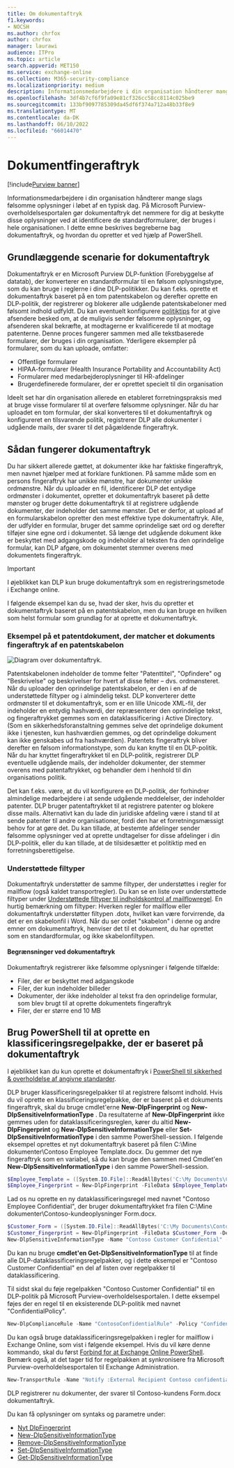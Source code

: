 ```yaml
---
title: Om dokumentaftryk
f1.keywords:
- NOCSH
ms.author: chrfox
author: chrfox
manager: laurawi
audience: ITPro
ms.topic: article
search.appverid: MET150
ms.service: exchange-online
ms.collection: M365-security-compliance
ms.localizationpriority: medium
description: Informationsmedarbejdere i din organisation håndterer mange slags følsomme oplysninger i løbet af en typisk dag. Dokumentaftryk gør det nemmere for dig at beskytte disse oplysninger ved at identificere standardformularer, der bruges i hele organisationen. I dette emne beskrives begreberne bag dokumentaftryk, og hvordan du opretter et ved hjælp af PowerShell.
ms.openlocfilehash: 3df4b7cf6f9fa09e81cf326cc58cc8114c025be9
ms.sourcegitcommit: 133bf9097785309da45df6f374a712a48b33f8e9
ms.translationtype: MT
ms.contentlocale: da-DK
ms.lasthandoff: 06/10/2022
ms.locfileid: "66014470"
---
```

# <a name="document-fingerprinting"></a>Dokumentfingeraftryk

[!include[Purview banner](../includes/purview-rebrand-banner.md)]

Informationsmedarbejdere i din organisation håndterer mange slags følsomme oplysninger i løbet af en typisk dag. På Microsoft Purview-overholdelsesportalen gør dokumentaftryk det nemmere for dig at beskytte disse oplysninger ved at identificere de standardformularer, der bruges i hele organisationen. I dette emne beskrives begreberne bag dokumentaftryk, og hvordan du opretter et ved hjælp af PowerShell.

## <a name="basic-scenario-for-document-fingerprinting"></a>Grundlæggende scenarie for dokumentaftryk

Dokumentaftryk er en Microsoft Purview DLP-funktion (Forebyggelse af datatab), der konverterer en standardformular til en følsom oplysningstype, som du kan bruge i reglerne i dine DLP-politikker. Du kan f.eks. oprette et dokumentaftryk baseret på en tom patentskabelon og derefter oprette en DLP-politik, der registrerer og blokerer alle udgående patentskabeloner med følsomt indhold udfyldt. Du kan eventuelt konfigurere [politiktips](use-notifications-and-policy-tips.md) for at give afsendere besked om, at de muligvis sender følsomme oplysninger, og afsenderen skal bekræfte, at modtagerne er kvalificerede til at modtage patenterne. Denne proces fungerer sammen med alle tekstbaserede formularer, der bruges i din organisation. Yderligere eksempler på formularer, som du kan uploade, omfatter:

- Offentlige formularer
- HIPAA-formularer (Health Insurance Portability and Accountability Act)
- Formularer med medarbejderoplysninger til HR-afdelinger
- Brugerdefinerede formularer, der er oprettet specielt til din organisation

Ideelt set har din organisation allerede en etableret forretningspraksis med at bruge visse formularer til at overføre følsomme oplysninger. Når du har uploadet en tom formular, der skal konverteres til et dokumentaftryk og konfigureret en tilsvarende politik, registrerer DLP alle dokumenter i udgående mails, der svarer til det pågældende fingeraftryk.

## <a name="how-document-fingerprinting-works"></a>Sådan fungerer dokumentaftryk

Du har sikkert allerede gættet, at dokumenter ikke har faktiske fingeraftryk, men navnet hjælper med at forklare funktionen. På samme måde som en persons fingeraftryk har unikke mønstre, har dokumenter unikke ordmønstre. Når du uploader en fil, identificerer DLP det entydige ordmønster i dokumentet, opretter et dokumentaftryk baseret på dette mønster og bruger dette dokumentaftryk til at registrere udgående dokumenter, der indeholder det samme mønster. Det er derfor, at upload af en formularskabelon opretter den mest effektive type dokumentaftryk. Alle, der udfylder en formular, bruger det samme oprindelige sæt ord og derefter tilføjer sine egne ord i dokumentet. Så længe det udgående dokument ikke er beskyttet med adgangskode og indeholder al teksten fra den oprindelige formular, kan DLP afgøre, om dokumentet stemmer overens med dokumentets fingeraftryk.

> [!IMPORTANT]
> I øjeblikket kan DLP kun bruge dokumentaftryk som en registreringsmetode i Exchange online.

I følgende eksempel kan du se, hvad der sker, hvis du opretter et dokumentaftryk baseret på en patentskabelon, men du kan bruge en hvilken som helst formular som grundlag for at oprette et dokumentaftryk.

### <a name="example-of-a-patent-document-matching-a-document-fingerprint-of-a-patent-template"></a>Eksempel på et patentdokument, der matcher et dokuments fingeraftryk af en patentskabelon

![Diagram over dokumentaftryk.](../media/Document-Fingerprinting-diagram.png)

Patentskabelonen indeholder de tomme felter "Patenttitel", "Opfindere" og "Beskrivelse" og beskrivelser for hvert af disse felter – dvs. ordmønsteret. Når du uploader den oprindelige patentskabelon, er den i en af de understøttede filtyper og i almindelig tekst. DLP konverterer dette ordmønster til et dokumentaftryk, som er en lille Unicode XML-fil, der indeholder en entydig hashværdi, der repræsenterer den oprindelige tekst, og fingeraftrykket gemmes som en dataklassificering i Active Directory. (Som en sikkerhedsforanstaltning gemmes selve det oprindelige dokument ikke i tjenesten, kun hashværdien gemmes, og det oprindelige dokument kan ikke genskabes ud fra hashværdien). Patentets fingeraftryk bliver derefter en følsom informationstype, som du kan knytte til en DLP-politik. Når du har knyttet fingeraftrykket til en DLP-politik, registrerer DLP eventuelle udgående mails, der indeholder dokumenter, der stemmer overens med patentaftrykket, og behandler dem i henhold til din organisations politik.

Det kan f.eks. være, at du vil konfigurere en DLP-politik, der forhindrer almindelige medarbejdere i at sende udgående meddelelser, der indeholder patenter. DLP bruger patentaftrykket til at registrere patenter og blokere disse mails. Alternativt kan du lade din juridiske afdeling være i stand til at sende patenter til andre organisationer, fordi den har et forretningsmæssigt behov for at gøre det. Du kan tillade, at bestemte afdelinger sender følsomme oplysninger ved at oprette undtagelser for disse afdelinger i din DLP-politik, eller du kan tillade, at de tilsidesætter et politiktip med en forretningsberettigelse.

### <a name="supported-file-types"></a>Understøttede filtyper

Dokumentaftryk understøtter de samme filtyper, der understøttes i regler for mailflow (også kaldet transportregler). Du kan se en liste over understøttede filtyper under [Understøttede filtyper til indholdskontrol af mailflowregel](/exchange/security-and-compliance/mail-flow-rules/inspect-message-attachments#supported-file-types-for-mail-flow-rule-content-inspection). En hurtig bemærkning om filtyper: Hverken regler for mailflow eller dokumentaftryk understøtter filtypen .dotx, hvilket kan være forvirrende, da det er en skabelonfil i Word. Når du ser ordet "skabelon" i denne og andre emner om dokumentaftryk, henviser det til et dokument, du har oprettet som en standardformular, og ikke skabelonfiltypen.

#### <a name="limitations-of-document-fingerprinting"></a>Begrænsninger ved dokumentaftryk

Dokumentaftryk registrerer ikke følsomme oplysninger i følgende tilfælde:

- Filer, der er beskyttet med adgangskode
- Filer, der kun indeholder billeder
- Dokumenter, der ikke indeholder al tekst fra den oprindelige formular, som blev brugt til at oprette dokumentets fingeraftryk
- Filer, der er større end 10 MB

## <a name="use-powershell-to-create-a-classification-rule-package-based-on-document-fingerprinting"></a>Brug PowerShell til at oprette en klassificeringsregelpakke, der er baseret på dokumentaftryk

I øjeblikket kan du kun oprette et dokumentaftryk i [PowerShell til sikkerhed & overholdelse af angivne standarder](/powershell/exchange/connect-to-scc-powershell).

DLP bruger klassificeringsregelpakker til at registrere følsomt indhold. Hvis du vil oprette en klassificeringsregelpakke, der er baseret på et dokuments fingeraftryk, skal du bruge cmdlet'erne **New-DlpFingerprint** og **New-DlpSensitiveInformationType** . Da resultaterne af **New-DlpFingerprint** ikke gemmes uden for dataklassificeringsreglen, kører du altid **New-DlpFingerprint** og **New-DlpSensitiveInformationType** eller **Set-DlpSensitiveInformationType** i den samme PowerShell-session. I følgende eksempel oprettes et nyt dokumentaftryk baseret på filen C:\Mine dokumenter\Contoso Employee Template.docx. Du gemmer det nye fingeraftryk som en variabel, så du kan bruge den sammen med Cmdlet'en **New-DlpSensitiveInformationType** i den samme PowerShell-session.

```powershell
$Employee_Template = ([System.IO.File]::ReadAllBytes('C:\My Documents\Contoso Employee Template.docx'))
$Employee_Fingerprint = New-DlpFingerprint -FileData $Employee_Template -Description "Contoso Employee Template"
```

Lad os nu oprette en ny dataklassificeringsregel med navnet "Contoso Employee Confidential", der bruger dokumentaftrykket fra filen C:\Mine dokumenter\Contoso-kundeoplysninger Form.docx.

```powershell
$Customer_Form = ([System.IO.File]::ReadAllBytes('C:\My Documents\Contoso Customer Information Form.docx'))
$Customer_Fingerprint = New-DlpFingerprint -FileData $Customer_Form -Description "Contoso Customer Information Form"
New-DlpSensitiveInformationType -Name "Contoso Customer Confidential" -Fingerprints $Customer_Fingerprint -Description "Message contains Contoso customer information."
```

Du kan nu bruge **cmdlet'en Get-DlpSensitiveInformationType** til at finde alle DLP-dataklassificeringsregelpakker, og i dette eksempel er "Contoso Customer Confidential" en del af listen over regelpakker til dataklassificering.

Til sidst skal du føje regelpakken "Contoso Customer Confidential" til en DLP-politik på Microsoft Purview-overholdelsesportalen. I dette eksempel føjes der en regel til en eksisterende DLP-politik med navnet "ConfidentialPolicy".

```powershell
New-DlpComplianceRule -Name "ContosoConfidentialRule" -Policy "ConfidentialPolicy" -ContentContainsSensitiveInformation @{Name="Contoso Customer Confidential"} -BlockAccess $True
```

Du kan også bruge dataklassificeringsregelpakken i regler for mailflow i Exchange Online, som vist i følgende eksempel. Hvis du vil køre denne kommando, skal du først [Forbind for at Exchange Online PowerShell](/powershell/exchange/connect-to-exchange-online-powershell). Bemærk også, at det tager tid for regelpakken at synkronisere fra Microsoft Purview-overholdelsesportalen til Exchange Administration.

```powershell
New-TransportRule -Name "Notify :External Recipient Contoso confidential" -NotifySender NotifyOnly -Mode Enforce -SentToScope NotInOrganization -MessageContainsDataClassification @{Name=" Contoso Customer Confidential"}
```

DLP registrerer nu dokumenter, der svarer til Contoso-kundens Form.docx dokumentaftryk.

Du kan få oplysninger om syntaks og parametre under:

- [Nyt DlpFingerprint](/powershell/module/exchange/New-DlpFingerprint)
- [New-DlpSensitiveInformationType](/powershell/module/exchange/New-DlpSensitiveInformationType)
- [Remove-DlpSensitiveInformationType](/powershell/module/exchange/Remove-DlpSensitiveInformationType)
- [Set-DlpSensitiveInformationType](/powershell/module/exchange/Set-DlpSensitiveInformationType)
- [Get-DlpSensitiveInformationType](/powershell/module/exchange/Get-DlpSensitiveInformationType)

